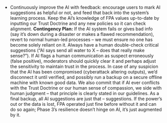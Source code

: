 - Continuously improve the AI with feedback: encourage users to mark AI suggestions as helpful or not, and feed that back into the system’s learning process. Keep the AI’s knowledge of FPA values up-to-date by inputting our Trust Doctrine and any new policies so it can check alignment.
**Contingency Plan:** If the AI system fails or gives bad info (say it’s down during a disaster or makes a flawed recommendation), revert to normal human-led processes – we must ensure no one has become solely reliant on it. Always have a human double-check critical suggestions (“AI says send all water to X – does that really make sense?”). If AI flags a human communication as suspect erroneously (false positive), moderators should quickly clear it and perhaps adjust the sensitivity to maintain trust in the process. In case of any suspicion that the AI has been compromised (cyberattack altering outputs), we’d disconnect it until verified, and possibly run a backup on a secure offline machine with known good data. We also commit that if AI ever conflicts with the Trust Doctrine or our human sense of compassion, we side with human judgment – that principle is clearly stated in our guidelines. As a final backup, all AI suggestions are just that – suggestions. If the power’s out or the data is lost, FPA operated just fine before without it and can do so again; Phase 3’s resilience doesn’t hinge on AI, it’s just augmented by it.